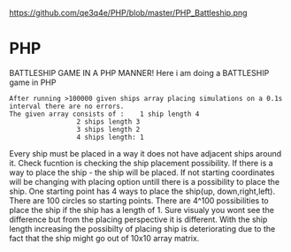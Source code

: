 
https://github.com/qe3q4e/PHP/blob/master/PHP_Battleship.png

# PHP
BATTLESHIP GAME IN A PHP MANNER! Here i am doing a BATTLESHIP  game in PHP

	After running >100000 given ships array placing simulations on a 0.1s interval there are no errors.
	The given array consists of :    1 ship length 4
					 2 ships length 3
					 3 ships length 2
					 4 ships length: 1 
				
Every ship must be placed in a way it does not have adjacent ships around it.
								Check fucntion is checking the ship placement possibility. If there is a way to place the ship - the ship will be placed. If not starting coordinates will be changing with placing option untill
								there is a possibility to place the ship. 
								One starting point has 4 ways to place the ship(up, down,right,left). There are 100 circles so starting points. There are 4^100 possibilities to place the ship if the ship has a
								length of 1. Sure visualy you wont see the difference but from the placing perspective it is different. With the ship length increasing the possibilty of placing ship is deteriorating due
								to the fact that the ship might go out of 10x10  array matrix.  
